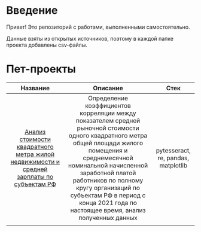# Введение
Привет! Это репозиторий с работами, выполненными самостоятельно.

Данные взяты из открытых источников, поэтому в каждой папке проекта добавлены csv-файлы.

# Пет-проекты

| Название  | Описание | Стек |
| :-: | :-: | :-: |
| [Анализ стоимости квадратного метра жилой недвижимости и средней зарплаты по субъектам РФ](https://github.com/Alexe1ch57/pet_projects/tree/main/pet_1_prices_salary) | Определение коэффициентов корреляции между показателем средней рыночной стоимости одного квадратного метра общей площади жилого помещения и среднемесячной номинальной начисленной заработной платой работников по полному кругу организаций по субъектам РФ в период с конца 2021 года по настоящее время, анализ полученных данных | pytesseract, re, pandas, matplotlib |
|  |  |   |
